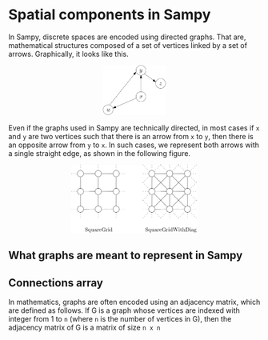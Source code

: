 # Spatial components in Sampy

In Sampy, discrete spaces are encoded using directed graphs. That are, mathematical structures composed of a set of vertices linked by a set of arrows. Graphically, it looks like this.

<p align="middle">
  <img src="./assets/example_graph.png" width="25%" />
</p>

Even if the graphs used in Sampy are technically directed, in most cases if `x` and `y` are two vertices such that there is an arrow from `x` to `y`, then there is an opposite arrow from `y` to `x`. In such cases, we represent both arrows with a single straight edge, as shown in the following figure.

<p align="middle">
  <img src="./assets/two_square_grids.png" width="50%" />
</p>

## What graphs are meant to represent in Sampy



## Connections array

In mathematics, graphs are often encoded using an adjacency matrix, which are defined as follows. If G is a graph whose vertices are indexed with integer from 1 to `n` (where `n` is the number of vertices in G), then the adjacency matrix of G is a matrix of size `n x n`